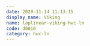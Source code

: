 ```yaml
---
date: 2020-11-14 11:13:15
display_name: Viking
name: laplinear-viking-hwc-ln
code: d0010
category: hwc-ln
---
```

